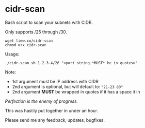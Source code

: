 # cidr-scan
Bash script to scan your subnets with CIDR. 

Only supports /25 through /30.

```
wget liew.co/cidr-scan
chmod u+x cidr-scan
```

Usage: 

```
./cidr-scan.sh 1.2.3.4/26 "<port string *MUST* be in quotes>"
```

Note:
* 1st argument must be IP address with CIDR
* 2nd argument is optional, but will default to: `"21-23 80"`
* 2nd argument **MUST** be wrapped in quotes if it has a space it in

_Perfection is the enemy of progress._

This was hastily put together in under an hour.

Please send me any feedback, updates, bugfixes.
